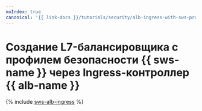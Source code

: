 ```yaml
---
noIndex: true
canonical: '{{ link-docs }}/tutorials/security/alb-ingress-with-sws-profile'
---
```


# Создание L7-балансировщика с профилем безопасности {{ sws-name }} через Ingress-контроллер {{ alb-name }}

{% include [sws-alb-ingress](../../_tutorials/security/sws-alb-ingress.md) %}
